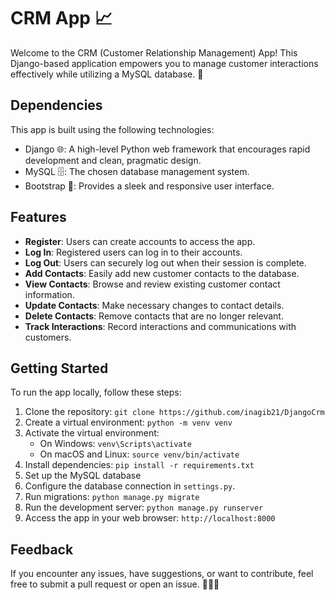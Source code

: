 # CRM App 📈

Welcome to the CRM (Customer Relationship Management) App! This Django-based application empowers you to manage customer interactions effectively while utilizing a MySQL database. 🤝

## Dependencies

This app is built using the following technologies:

- Django 🌐: A high-level Python web framework that encourages rapid development and clean, pragmatic design.
- MySQL 🗄️: The chosen database management system.
- Bootstrap 🎨: Provides a sleek and responsive user interface.

## Features  

- **Register**: Users can create accounts to access the app.
- **Log In**: Registered users can log in to their accounts.
- **Log Out**: Users can securely log out when their session is complete.
- **Add Contacts**: Easily add new customer contacts to the database.
- **View Contacts**: Browse and review existing customer contact information.
- **Update Contacts**: Make necessary changes to contact details.
- **Delete Contacts**: Remove contacts that are no longer relevant.
- **Track Interactions**: Record interactions and communications with customers.



## Getting Started

To run the app locally, follow these steps:

1. Clone the repository: `git clone https://github.com/inagib21/DjangoCrm`
2. Create a virtual environment: `python -m venv venv`
3. Activate the virtual environment:
   - On Windows: `venv\Scripts\activate`
   - On macOS and Linux: `source venv/bin/activate`
4. Install dependencies: `pip install -r requirements.txt`
5. Set up the MySQL database
6. Configure the database connection in `settings.py`.
7. Run migrations: `python manage.py migrate`
8. Run the development server: `python manage.py runserver`
9. Access the app in your web browser: `http://localhost:8000`


## Feedback

If you encounter any issues, have suggestions, or want to contribute, feel free to submit a pull request or open an issue.
💼👥🤝
